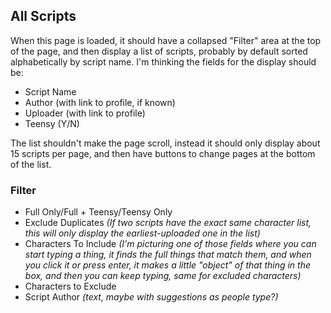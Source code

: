 ## All Scripts
When this page is loaded, it should have a collapsed "Filter" area at the top of the page, and then display a list of scripts, probably by default sorted alphabetically by script name. I'm thinking the fields for the display should be:
* Script Name
* Author (with link to profile, if known)
* Uploader (with link to profile)
* Teensy (Y/N)

The list shouldn't make the page scroll, instead it should only display about 15 scripts per page, and then have buttons to change pages at the bottom of the list.
### Filter
* Full Only/Full + Teensy/Teensy Only
* Exclude Duplicates *(If two scripts have the exact same character list, this will only display the earliest-uploaded one in the list)*
* Characters To Include *(I'm picturing one of those fields where you can start typing a thing, it finds the full things that match them, and when you click it or press enter, it makes a little "object" of that thing in the box, and then you can keep typing, same for excluded characters)*
* Characters to Exclude
* Script Author *(text, maybe with suggestions as people type?)*
